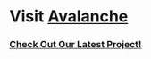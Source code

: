 # Visit [Avalanche](https://avalanche.cubicstudios.xyz/)
### **[Check Out Our Latest Project!](https://cubiccommunity.github.io/WebLPS/aval-project/)**